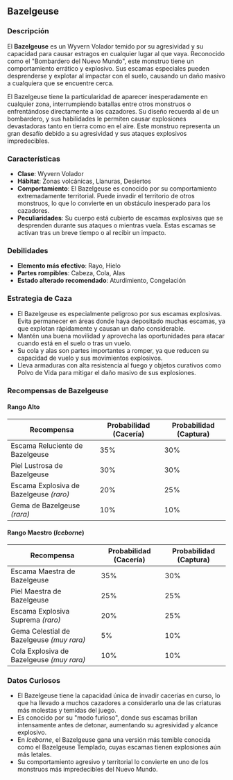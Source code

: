 ## Bazelgeuse

### Descripción
El **Bazelgeuse** es un Wyvern Volador temido por su agresividad y su capacidad para causar estragos en cualquier lugar al que vaya. Reconocido como el "Bombardero del Nuevo Mundo", este monstruo tiene un comportamiento errático y explosivo. Sus escamas especiales pueden desprenderse y explotar al impactar con el suelo, causando un daño masivo a cualquiera que se encuentre cerca.

El Bazelgeuse tiene la particularidad de aparecer inesperadamente en cualquier zona, interrumpiendo batallas entre otros monstruos o enfrentándose directamente a los cazadores. Su diseño recuerda al de un bombardero, y sus habilidades le permiten causar explosiones devastadoras tanto en tierra como en el aire. Este monstruo representa un gran desafío debido a su agresividad y sus ataques explosivos impredecibles.

### Características
- **Clase**: Wyvern Volador  
- **Hábitat**: Zonas volcánicas, Llanuras, Desiertos  
- **Comportamiento**: El Bazelgeuse es conocido por su comportamiento extremadamente territorial. Puede invadir el territorio de otros monstruos, lo que lo convierte en un obstáculo inesperado para los cazadores.  
- **Peculiaridades**: Su cuerpo está cubierto de escamas explosivas que se desprenden durante sus ataques o mientras vuela. Estas escamas se activan tras un breve tiempo o al recibir un impacto.

### Debilidades
- **Elemento más efectivo**: Rayo, Hielo  
- **Partes rompibles**: Cabeza, Cola, Alas  
- **Estado alterado recomendado**: Aturdimiento, Congelación

### Estrategia de Caza
- El Bazelgeuse es especialmente peligroso por sus escamas explosivas. Evita permanecer en áreas donde haya depositado muchas escamas, ya que explotan rápidamente y causan un daño considerable.  
- Mantén una buena movilidad y aprovecha las oportunidades para atacar cuando está en el suelo o tras un vuelo.  
- Su cola y alas son partes importantes a romper, ya que reducen su capacidad de vuelo y sus movimientos explosivos.  
- Lleva armaduras con alta resistencia al fuego y objetos curativos como Polvo de Vida para mitigar el daño masivo de sus explosiones.

### Recompensas de Bazelgeuse

#### **Rango Alto**
| Recompensa                          | Probabilidad (Cacería) | Probabilidad (Captura) |  
|-------------------------------------|------------------------|------------------------|  
| Escama Reluciente de Bazelgeuse     | 35%                    | 30%                    |  
| Piel Lustrosa de Bazelgeuse         | 30%                    | 30%                    |  
| Escama Explosiva de Bazelgeuse *(raro)* | 20%                  | 25%                    |  
| Gema de Bazelgeuse *(rara)*         | 10%                    | 10%                    |  

#### **Rango Maestro** (*Iceborne*)  
| Recompensa                               | Probabilidad (Cacería) | Probabilidad (Captura) |  
|------------------------------------------|------------------------|------------------------|  
| Escama Maestra de Bazelgeuse             | 35%                    | 30%                    |  
| Piel Maestra de Bazelgeuse               | 25%                    | 25%                    |  
| Escama Explosiva Suprema *(raro)*        | 20%                    | 25%                    |  
| Gema Celestial de Bazelgeuse *(muy rara)* | 5%                     | 10%                    |  
| Cola Explosiva de Bazelgeuse *(muy rara)* | 10%                    | 10%                    |  

### Datos Curiosos
- El Bazelgeuse tiene la capacidad única de invadir cacerías en curso, lo que ha llevado a muchos cazadores a considerarlo una de las criaturas más molestas y temidas del juego.  
- Es conocido por su "modo furioso", donde sus escamas brillan intensamente antes de detonar, aumentando su agresividad y alcance explosivo.  
- En *Iceborne*, el Bazelgeuse gana una versión más temible conocida como el Bazelgeuse Templado, cuyas escamas tienen explosiones aún más letales.  
- Su comportamiento agresivo y territorial lo convierte en uno de los monstruos más impredecibles del Nuevo Mundo.